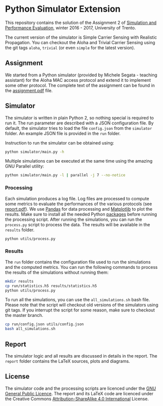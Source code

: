 # Python Simulator Extension
This repository contains the solution of the Assignment 2 of [Simulation and Performance Evaluation](http://disi.unitn.it/locigno/teaching-duties/spe/),
winter 2016 - 2017, University of Trento.

The current version of the simulator is Simple Carrier Sensing with Realistic Propagation.
You can checkout the Aloha and Trivial Carrier Sensing using the git tags `aloha`, `trivial` (or even `simple` for the latest version).

## Assignment
We started from a Python simulator (provided by Michele Segata - teaching assistant) for the Aloha MAC access protocol and extend it to implement some other protocol.
The complete text of the assignment can be found in the [assignment.pdf](assignment.pdf) file.

## Simulator
The simulator is written in plain Python 2, so nothing special is required to run it.
The run parameter are described with a JSON configuration file. By default, the simulator tries to load the file `config.json` from the `simulator` folder.
An example JSON file is provided in the `run` folder.

Instruction to run the simulator can be obtained using:
```bash
python simulator/main.py -h
```

Multiple simulations can be executed at the same time using the amazing GNU Parallel utility:
```bash
python simulator/main.py -l | parallel -j 7 --no-notice
```

### Processing
Each simulation produces a log file. Log files are processed to compute some metrics to evaluate the performances of the various protocols (see [report.pdf](report.pdf)).
We use [Pandas](http://pandas.pydata.org/) for data processing and [Matplotlib](http://matplotlib.org/) to plot the results.
Make sure to install all the needed Python [packages](utils/requirments.txt) before running the processing script.
After running the simulations, you can run the `process.py` script to process the data.
The results will be available in the `results` folder.
```bash
python utils/process.py
```

### Results
The `run` folder contains the configuration file used to run the simulations and the computed metrics.
You can run the following commands to process the results of the simulations without running them:

```bash
mkdir results
cp run/statistics.h5 results/statistics.h5
python utils/process.py
```

To run all the simulations, you can use the `all_simulations.sh` bash file.
Please note that the script will checkout old versions of the simulators using git tags.
If you interrupt the script for some reason, make sure to checkout the master branch.

```bash
cp run/config.json utils/config.json
bash all_simulations.sh
```

## Report
The simulator logic and all results are discussed in details in the report.
The `report` folder contains the LaTeX sources, plots and diagrams.

## License
The simulator code and the processing scripts are licenced under the [GNU General Public Licence](https://www.gnu.org/licenses/gpl-3.0.en.html).
The report and its LaTeX code are licenced under the Creative Commons [Attribution-ShareAlike 4.0 International](https://creativecommons.org/licenses/by-sa/4.0/) License.
